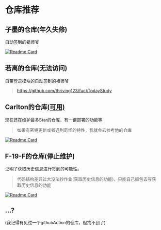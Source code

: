 # 仓库推荐

## 子墨的仓库(年久失修)

自动签到的祖师爷

[![Readme Card](https://github-readme-stats.vercel.app/api/pin/?username=ZimoLoveShuang&repo=auto-submit)](https://github.com/ZimoLoveShuang/auto-submit)

## 若离的仓库(无法访问)

自带登录模块的自动签到的祖师爷

> https://github.com/thriving123/fuckTodayStudy

## **Carlton的仓库**<u>(可用)</u>

现在还在维护最多Star的仓库，有一键部署的功能等

> 如果有密钥更新或者遇到奇怪的特性，我就会去参考他的仓库

[![Readme Card](https://github-readme-stats.vercel.app/api/pin/?username=CarltonHere&repo=auto-cpdaily)](https://github.com/CarltonHere/auto-cpdaily)

## **F-19-F的仓库**(停止维护)

证明了获取历史信息进行签到的可能性。

> 代码结构差异过大没法抄作业(获取历史信息的功能)，只能自己抓包去写获取历史信息的功能

[![Readme Card](https://github-readme-stats.vercel.app/api/pin/?username=F-19-F&repo=SWU-CpDaily)](https://github.com/F-19-F/SWU-CpDaily)

## **...?**

(我记得有见过一个githubAction的仓库，但找不到了)